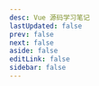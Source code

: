 ```yaml
---
desc: Vue 源码学习笔记
lastUpdated: false
prev: false
next: false
aside: false
editLink: false
sidebar: false
---
```


<SummaryPage path="/源码学习/Vue/" :desc="$frontmatter.desc"></SummaryPage>
